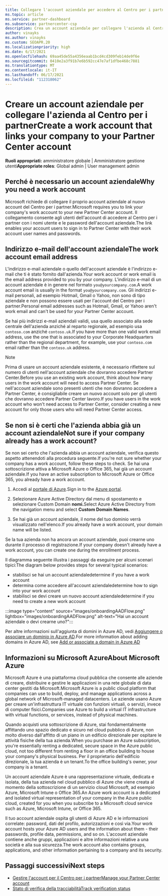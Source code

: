 ```yaml
---
title: Collegare l'account aziendale per accedere al Centro per i partner
ms.topic: article
ms.service: partner-dashboard
ms.subservice: partnercenter-csp
description: Crea un account aziendale per collegare l'azienda al Centro per i partner. In questo modo i dipendenti dell'azienda potranno accedere al Centro per i partner.
author: vinayks
ms.author: vinayks
ms.custom: SEOAPR.20
ms.localizationpriority: high
ms.date: 6/17/2021
ms.openlocfilehash: 69aa45de55a4356eaab1bcd4cd309feb14de9f6e
ms.sourcegitcommit: 0410e2a3f91b7e6b592cc47e7af1dfbe468c7881
ms.translationtype: MT
ms.contentlocale: it-IT
ms.lasthandoff: 06/17/2021
ms.locfileid: "112318062"
---
```

# <a name="create-a-work-account-that-links-your-company-to-your-partner-center-account"></a><span data-ttu-id="cb942-104">Creare un account aziendale per collegare l'azienda al Centro per i partner</span><span class="sxs-lookup"><span data-stu-id="cb942-104">Create a work account that links your company to your Partner Center account</span></span>

<span data-ttu-id="cb942-105">**Ruoli appropriati:** amministratore globale | Amministratore gestione utenti</span><span class="sxs-lookup"><span data-stu-id="cb942-105">**Appropriate roles**: Global admin | User management admin</span></span>

## <a name="why-you-need-a-work-account"></a><span data-ttu-id="cb942-106">Perché è necessario un account aziendale</span><span class="sxs-lookup"><span data-stu-id="cb942-106">Why you need a work account</span></span>

<span data-ttu-id="cb942-107">Microsoft richiede di collegare il proprio account aziendale al nuovo account del Centro per i partner.</span><span class="sxs-lookup"><span data-stu-id="cb942-107">Microsoft requires you to link your company's work account to your new Partner Center account.</span></span> <span data-ttu-id="cb942-108">Il collegamento consente agli utenti dell'account di accedere al Centro per i partner con i nomi utente e le password dell'account aziendale.</span><span class="sxs-lookup"><span data-stu-id="cb942-108">The link enables your account users to sign in to Partner Center with their work account user names and passwords.</span></span>

## <a name="the-work-account-email-address"></a><span data-ttu-id="cb942-109">Indirizzo e-mail dell'account aziendale</span><span class="sxs-lookup"><span data-stu-id="cb942-109">The work account email address</span></span>

<span data-ttu-id="cb942-110">L'indirizzo e-mail aziendale o quello dell'account aziendale è l'indirizzo e-mail che ti è stato fornito dall'azienda.</span><span class="sxs-lookup"><span data-stu-id="cb942-110">Your work account or work email is the email address provided to you by your company.</span></span> <span data-ttu-id="cb942-111">L'indirizzo e-mail di un account aziendale è in genere nel formato `you@yourcompany.com`.</span><span class="sxs-lookup"><span data-stu-id="cb942-111">A work account email is usually in the format `you@yourcompany.com`.</span></span> <span data-ttu-id="cb942-112">Gli indirizzi e-mail personali, ad esempio Hotmail, Gmail o Yahoo, non sono di tipo aziendale e non possono essere usati per l'account del Centro per i partner.</span><span class="sxs-lookup"><span data-stu-id="cb942-112">Personal email addresses such as Hotmail, Gmail, or Yahoo aren't work email and can't be used for your Partner Center account.</span></span>

<span data-ttu-id="cb942-113">Se hai più indirizzi e-mail aziendali validi, usa quello associato alla sede centrale dell'azienda anziché al reparto regionale, ad esempio usa `contoso.com` anziché `contoso.uk`.</span><span class="sxs-lookup"><span data-stu-id="cb942-113">If you have more than one valid work email address, use the one that is associated to your Corporate Headquarters rather than the regional department, for example, use your `contoso.com` email rather than the `contoso.uk` address.</span></span>

> [!NOTE]  
> <span data-ttu-id="cb942-114">Prima di usare un account aziendale esistente, è necessario riflettere sul numero di utenti nell'account aziendale che dovranno accedere Partner Center.</span><span class="sxs-lookup"><span data-stu-id="cb942-114">Before you use an existing work account, think about how many users in the work account will need to access Partner Center.</span></span> <span data-ttu-id="cb942-115">Se nell'account aziendale sono presenti utenti che non dovranno accedere a Partner Center, è consigliabile creare un nuovo account solo per gli utenti che dovranno accedere Partner Center lavoro.</span><span class="sxs-lookup"><span data-stu-id="cb942-115">If you have users in the work account who won't need access to Partner Center, consider creating a new account for only those users who will need Partner Center access.</span></span>

## <a name="not-sure-if-your-company-already-has-a-work-account"></a><span data-ttu-id="cb942-116">Se non si è certi che l'azienda abbia già un account aziendale</span><span class="sxs-lookup"><span data-stu-id="cb942-116">Not sure if your company already has a work account?</span></span>

<span data-ttu-id="cb942-117">Se non sei certo che l'azienda abbia un account aziendale, verifica questo aspetto attenendoti alla procedura seguente.</span><span class="sxs-lookup"><span data-stu-id="cb942-117">If you're not sure whether your company has a work account, follow these steps to check.</span></span> <span data-ttu-id="cb942-118">Se hai una sottoscrizione attiva a Microsoft Azure o Office 365, hai già un account aziendale.</span><span class="sxs-lookup"><span data-stu-id="cb942-118">If you have an active subscription to Microsoft Azure or Office 365, you already have a work account.</span></span>

1. <span data-ttu-id="cb942-119">Accedi al [portale di Azure](https://portal.azure.com).</span><span class="sxs-lookup"><span data-stu-id="cb942-119">Sign in to the [Azure portal](https://portal.azure.com).</span></span>

2. <span data-ttu-id="cb942-120">Selezionare Azure Active Directory dal menu di spostamento e selezionare Custom Domain **nomi.**</span><span class="sxs-lookup"><span data-stu-id="cb942-120">Select Azure Active Directory from the navigation menu and select **Custom Domain Names**.</span></span>

3. <span data-ttu-id="cb942-121">Se hai già un account aziendale, il nome del tuo dominio verrà visualizzato nell'elenco.</span><span class="sxs-lookup"><span data-stu-id="cb942-121">If you already have a work account, your domain name will be listed.</span></span>

<span data-ttu-id="cb942-122">Se la tua azienda non ha ancora un account aziendale, puoi crearne uno durante il processo di registrazione.</span><span class="sxs-lookup"><span data-stu-id="cb942-122">If your company doesn't already have a work account, you can create one during the enrollment process.</span></span>

<span data-ttu-id="cb942-123">Il diagramma seguente illustra i passaggi da eseguire per alcuni scenari tipici:</span><span class="sxs-lookup"><span data-stu-id="cb942-123">The diagram below provides steps for several typical scenarios:</span></span>

- <span data-ttu-id="cb942-124">stabilisci se hai un account aziendale</span><span class="sxs-lookup"><span data-stu-id="cb942-124">determine if you have a work account</span></span>
- <span data-ttu-id="cb942-125">determina come accedere all'account aziendale</span><span class="sxs-lookup"><span data-stu-id="cb942-125">determine how to sign into your work account</span></span>
- <span data-ttu-id="cb942-126">stabilisci se devi creare un nuovo account aziendale</span><span class="sxs-lookup"><span data-stu-id="cb942-126">determine if you need to create a new work account</span></span>

:::image type="content" source="images/onboardingAADFlow.png" lightbox="images/onboardingAADFlow.png" alt-text="Hai un account aziendale o devi crearne uno?":::

<span data-ttu-id="cb942-128">Per altre informazioni sull'aggiunta di domini in Azure AD, vedi [Aggiungere o associare un dominio in Azure AD](/azure/active-directory/active-directory-add-domain).</span><span class="sxs-lookup"><span data-stu-id="cb942-128">For more information about adding domains in Azure AD, see [Add or associate a domain in Azure AD](/azure/active-directory/active-directory-add-domain)</span></span>

## <a name="about-microsoft-azure"></a><span data-ttu-id="cb942-129">Informazioni su Microsoft Azure</span><span class="sxs-lookup"><span data-stu-id="cb942-129">About Microsoft Azure</span></span>

<span data-ttu-id="cb942-130">Microsoft Azure è una piattaforma cloud pubblica che consente alle aziende di creare, distribuire e gestire le applicazioni in una rete globale di data center gestiti da Microsoft.</span><span class="sxs-lookup"><span data-stu-id="cb942-130">Microsoft Azure is a public cloud platform that companies can use to build, deploy, and manage applications across a global network of Microsoft-managed datacenters.</span></span> <span data-ttu-id="cb942-131">Le aziende usano Azure per creare un'infrastruttura IT virtuale con funzioni virtuali, o servizi, invece di computer fisici.</span><span class="sxs-lookup"><span data-stu-id="cb942-131">Companies use Azure to build a virtual IT infrastructure with virtual functions, or services, instead of physical machines.</span></span>

<span data-ttu-id="cb942-132">Quando acquisti una sottoscrizione di Azure, stai fondamentalmente affittando uno spazio dedicato e sicuro nel cloud pubblico di Azure, non molto diverso dall'affitto di un piano in un edificio direzionale per ospitare le attività fisiche della tua azienda.</span><span class="sxs-lookup"><span data-stu-id="cb942-132">When you purchase an Azure subscription, you're essentially renting a dedicated, secure space in the Azure public cloud, not too different from renting a floor in an office building to house your company's physical business.</span></span> <span data-ttu-id="cb942-133">Per il proprietario dell'edificio direzionale, la tua azienda è un tenant.</span><span class="sxs-lookup"><span data-stu-id="cb942-133">To the office building's owner, your company is a tenant.</span></span>

<span data-ttu-id="cb942-134">Un account aziendale Azure è una rappresentazione virtuale, dedicata e isolata, della tua azienda nel cloud pubblico di Azure che viene creata al momento della sottoscrizione di un servizio cloud Microsoft, ad esempio Azure, Microsoft Intune o Office 365.</span><span class="sxs-lookup"><span data-stu-id="cb942-134">An Azure work account is a dedicated and isolated virtual representation of your company in the Azure public cloud, created for you when you subscribe to a Microsoft cloud service such as Azure, Microsoft Intune, or Office 365.</span></span>

<span data-ttu-id="cb942-135">Il tuo account aziendale ospita gli utenti di Azure AD e le informazioni correlate: password, dati del profilo, autorizzazioni e così via.</span><span class="sxs-lookup"><span data-stu-id="cb942-135">Your work account hosts your Azure AD users and the information about them - their passwords, profile data, permissions, and so on.</span></span> <span data-ttu-id="cb942-136">L'account aziendale contiene anche gruppi, applicazioni e altre informazioni relative a una società e alla sua sicurezza.</span><span class="sxs-lookup"><span data-stu-id="cb942-136">The work account also contains groups, applications, and other information pertaining to a company and its security.</span></span>

## <a name="next-steps"></a><span data-ttu-id="cb942-137">Passaggi successivi</span><span class="sxs-lookup"><span data-stu-id="cb942-137">Next steps</span></span>

- [<span data-ttu-id="cb942-138">Gestire l'account per il Centro per i partner</span><span class="sxs-lookup"><span data-stu-id="cb942-138">Manage your Partner Center account</span></span>](partner-center-account-setup.md)
- [<span data-ttu-id="cb942-139">Stato di verifica della tracciabilità</span><span class="sxs-lookup"><span data-stu-id="cb942-139">Track verification status</span></span>](verification-responses.md)

